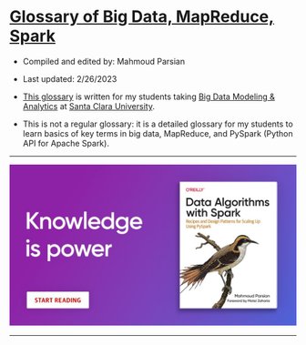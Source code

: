 # [Glossary of Big Data, MapReduce, Spark](./glossary_of_big_data_and_mapreduce.md)


* Compiled and edited by: Mahmoud Parsian


* Last updated: 2/26/2023

* [This glossary](./glossary_of_big_data_and_mapreduce.md) is written for my students taking 
[Big Data Modeling & Analytics](https://github.com/mahmoudparsian/big-data-mapreduce-course) 
at [Santa Clara University](https://www.scu.edu).

* This is not a regular glossary: it is a detailed glossary 
  for my students to learn basics of key terms in big data, 
  MapReduce, and PySpark (Python API for Apache Spark).


------

<a href="https://www.oreilly.com/library/view/data-algorithms-with/9781492082378/">
    <img
        alt="Data Algorithms with Spark"
        src="images/data_algorithms_with_spark_knowledge_is_power.jpeg"
>	

-----











